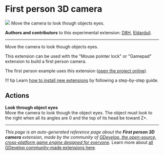# First person 3D camera

<img src="https://asset-resources.gdevelop.io/public-resources/Icons/Line Hero Pack/Master/SVG/Security and Protection/e8248ffd504c314e6a9d9d560c3a0fdad3398a5f125ae6a4c0654d4e68c86376_Security and Protection_security_protection_eye_scan_lock.svg" class="extension-icon"></img>
Move the camera to look though objects eyes.

**Authors and contributors** to this experimental extension: [D8H](https://gd.games/D8H), [Eldarduil](https://gd.games/Eldarduil).

---

Move the camera to look though objects eyes.

This extension can be used with the "Mouse pointer lock" or "Gamepad" extension to build a first person camera.

The first person example uses this extension ([open the project online](https://editor.gdevelop.io/?project=example://3d-first-person)).

!!! tip
    Learn [how to install new extensions](/gdevelop5/extensions/search) by following a step-by-step guide.

## Actions

**Look through object eyes**  
Move the camera to look though the object eyes. The object must look to the right when all its angles are 0 and the top of its head be toward Z+.




---

*This page is an auto-generated reference page about the **First person 3D camera** extension, made by the community of [GDevelop, the open-source, cross-platform game engine designed for everyone](https://gdevelop.io/).* Learn more about [all GDevelop community-made extensions here](/gdevelop5/extensions).